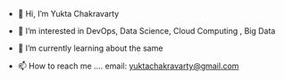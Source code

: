 - 👋 Hi, I’m Yukta Chakravarty
- 👀 I’m interested in DevOps, Data Science, Cloud Computing , Big Data
- 🌱 I’m currently learning about the same

- 📫 How to reach me .... email: yuktachakravarty@gmail.com

<!---
Yukta2000/Yukta2000 is a ✨ special ✨ repository because its `README.md` (this file) appears on your GitHub profile.
You can click the Preview link to take a look at your changes.
--->

